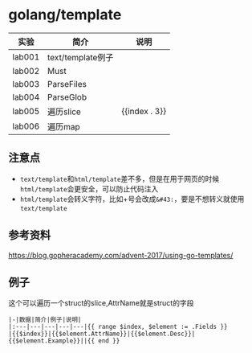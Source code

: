 # golang/template

|实验|简介|说明|
|---|---|---|
|lab001|text/template例子||
|lab002|Must|
|lab003|ParseFiles|
|lab004|ParseGlob|
|lab005|遍历slice|{{index . 3}}|
|lab006|遍历map|

## 注意点
 - `text/template`和`html/template`差不多，但是在用于网页的时候`html/template`会更安全，可以防止代码注入
 - `html/template`会转义字符，比如+号会改成`&#43:`，要是不想转义就使用`text/template`


## 参考资料
https://blog.gopheracademy.com/advent-2017/using-go-templates/

## 例子
这个可以遍历一个struct的slice,AttrName就是struct的字段
```
|-|数据|简介|例子|说明|
|:---|---|---|---|---|{{ range $index, $element := .Fields }}
|{{$index}}|{{$element.AttrName}}|{{$element.Desc}}|{{$element.Example}}||{{ end }}
```